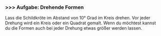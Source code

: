 ### >>> Aufgabe: Drehende Formen

Lass die Schildkröte im Abstand von 10° Grad im Kreis drehen. Vor jeder 
Drehung wird ein Kreis oder ein Quadrat gemalt. Wenn du möchtest kannst 
du die Formen auch bei jeder Drehung etwas größer werden lassen.